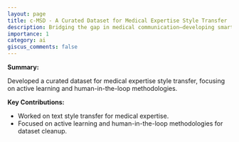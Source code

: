 ```yaml
---
layout: page
title: c-MSD - A Curated Dataset for Medical Expertise Style Transfer
description: Bridging the gap in medical communication—developing smarter, more accurate medical expertise style transfer systems.
importance: 1
category: ai
giscus_comments: false
---
```


**Summary:**

Developed a curated dataset for medical expertise style transfer, focusing on active learning and human-in-the-loop methodologies.

**Key Contributions:**

- Worked on text style transfer for medical expertise.
- Focused on active learning and human-in-the-loop methodologies for dataset cleanup.
